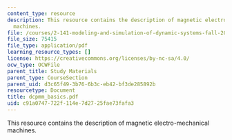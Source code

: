 ```yaml
---
content_type: resource
description: This resource contains the description of magnetic electro-mechanical
  machines.
file: /courses/2-141-modeling-and-simulation-of-dynamic-systems-fall-2006/c91a0747722f114e7d2725fae73fafa3_dcpmm_basics.pdf
file_size: 75415
file_type: application/pdf
learning_resource_types: []
license: https://creativecommons.org/licenses/by-nc-sa/4.0/
ocw_type: OCWFile
parent_title: Study Materials
parent_type: CourseSection
parent_uid: d3c65f49-3b76-6b3c-eb42-bf3de285892b
resourcetype: Document
title: dcpmm_basics.pdf
uid: c91a0747-722f-114e-7d27-25fae73fafa3
---
```

This resource contains the description of magnetic electro-mechanical machines.